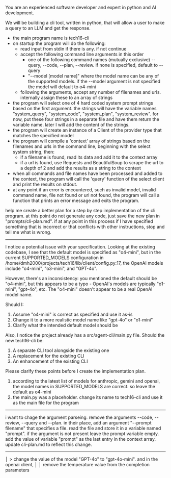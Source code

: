 You are an experienced software developer and expert in python and AI development.

We will be building a cli tool, written in python, that will allow a user to make a query to an LLM and get the response.

- the main program name is tech16-cli
- on startup the program will do the following:
  - read input from stdin if there is any. if not continue
  - accept the following command line arguments in this order
    - one of the following command names (mutually exclusive) --query, --code, --plan, --review. if none is specified, default to --query
    - "--model [model name]" where the model name can be any of the supported models. if the --model argument is not specified the model will default to o4-mini
  - following the arguments, accept any number of filenames and urls. internally assign these to an array of strings
- the program will select one of 4 hard coded system prompt strings based on the first argument. the strings will have the variable names "system_query", "system_code", "system_plan", "system_review". for now, put these four strings in a separate file and have them return the variable name. later I will add the content of the strings.
- the program will create an instance of a Client of the provider type that matches the specified model
- the program will compile a 'context' array of strings based on the filenames and urls in the command line, beginning with the select system string, then:
  - if a filename is found, read its data and add it to the context array
  - if a url is found, use Requests and BeautifulSoup to scrape the url to a depth of 2 and add the results as a string to the context
- when all commands and file names have been processed and added to the context, the program will call the 'query' function of the select client and print the results on stdout.
- at any point if an error is encountered, such as invalid model, invalid command name, file not found or url not found, the program will call a function that prints an error message and exits the program.

help me create a better plan for a step by step implementation of the cli program. at this point do not generate any code, just save the new plan in "prompts/cli-plan.md". if at any point in this process if I have specified something that is incorrect or that conflicts with other instructions, stop and tell me what is wrong.

---

I notice a potential issue with your specification. Looking at the existing
codebase, I see that the default model is specified as "o4-mini", but in the
current SUPPORTED_MODELS configuration in
/home/dmh2000/projects/tech16/lib/client/config.py:17, the OpenAI models include
"o4-mini", "o3-mini", and "GPT-4o".

However, there's an inconsistency: you mentioned the default should be "o4-mini",
but this appears to be a typo - OpenAI's models are typically "o1-mini", "gpt-4o",
etc. The "o4-mini" doesn't appear to be a real OpenAI model name.

Should I:

1. Assume "o4-mini" is correct as specified and use it as-is
2. Change it to a more realistic model name like "gpt-4o" or "o1-mini"
3. Clarify what the intended default model should be

Also, I notice the project already has a src/agent-cli/main.py file. Should the new
tech16-cli be:

1. A separate CLI tool alongside the existing one
2. A replacement for the existing CLI
3. An enhancement of the existing CLI

Please clarify these points before I create the implementation plan.

1. according to the latest list of models for anthropic, gemini and openai, the model names in SUPPORTED_MODELS are correct. so leave the default as o4-mini
2. the main.py was a placeholder. change its name to tech16-cli and use it as the main file for the program

---

i want to chage the argument parseing. remove the arguments --code, --review,
--query and --plan. in their place, add an argument "--prompt filename" that
specifies a file. read the file and store it in a variable named "prompt". if the
argument is not present leave the prompt variable empty. add the value of variable
"prompt" as the last entry in the context array. update cli-plan.md to reflect this
change.

---

│ > change the value of the model "GPT-4o" to "gpt-4o-mini". and in the openai client, │
│ remove the temperature value from the completion parameters
